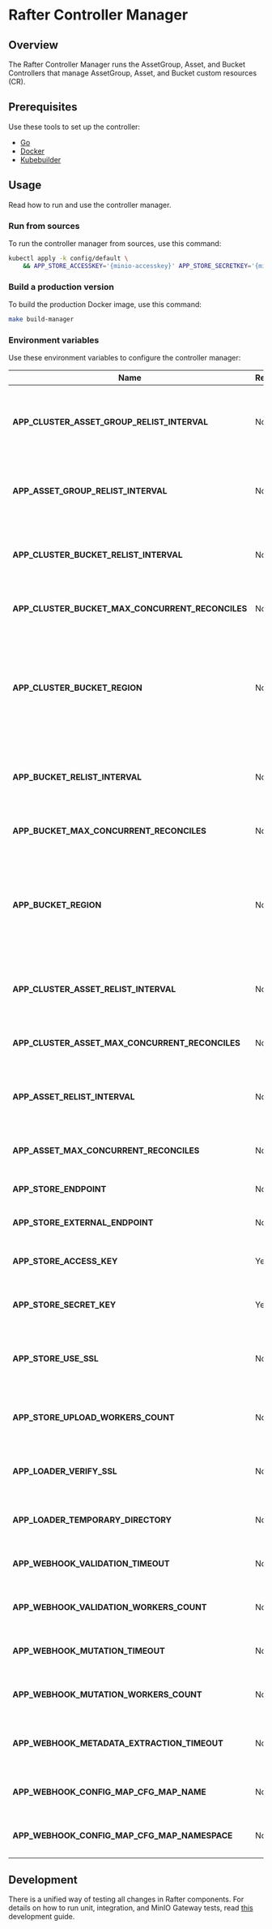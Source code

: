 # Rafter Controller Manager

## Overview

The Rafter Controller Manager runs the AssetGroup, Asset, and Bucket Controllers that manage AssetGroup, Asset, and Bucket custom resources (CR).

## Prerequisites

Use these tools to set up the controller:

* [Go](https://golang.org)
* [Docker](https://www.docker.com/)
* [Kubebuilder](https://github.com/kubernetes-sigs/kubebuilder)

## Usage

Read how to run and use the controller manager.

### Run from sources

To run the controller manager from sources, use this command:

```bash
kubectl apply -k config/default \
    && APP_STORE_ACCESSKEY='{minio-accesskey}' APP_STORE_SECRETKEY='{minio-secretkey}' go run cmd/manager/main.go
```

### Build a production version

To build the production Docker image, use this command:

```bash
make build-manager
```

### Environment variables

Use these environment variables to configure the controller manager:

| Name | Required | Default | Description |
|------|----------|---------|-------------|
| **APP_CLUSTER_ASSET_GROUP_RELIST_INTERVAL** | No | `5m` | Period of time after which the controller refreshes the status of a ClusterAssetGroup CR. |
| **APP_ASSET_GROUP_RELIST_INTERVAL** | No | `5m` | Period of time after which the controller refreshes the status of an AssetGroup CR |
| **APP_CLUSTER_BUCKET_RELIST_INTERVAL** | No | `30s` | Period of time after which the controller refreshes the status of a ClusterBucket |
| **APP_CLUSTER_BUCKET_MAX_CONCURRENT_RECONCILES** | No | `1` | Maximum number of cluster bucket reconciles that can run in parallel |
| **APP_CLUSTER_BUCKET_REGION** | No | `us-east-1` | Location of the region in which the controller creates a ClusterBucket CR. If the field is empty, the controller creates the bucket under the default location. |
| **APP_BUCKET_RELIST_INTERVAL** | No | `30s` | Period of time after which the controller refreshes the status of a Bucket CR |
| **APP_BUCKET_MAX_CONCURRENT_RECONCILES** | No | `1` | Maximum number of bucket reconciles that can run in parallel |
| **APP_BUCKET_REGION** | No | `us-east-1` | Location of the region in which the controller creates a Bucket CR. If the field is empty, the controller creates the bucket under the default location. |
| **APP_CLUSTER_ASSET_RELIST_INTERVAL** | No | `30s` | Period of time after which the controller refreshes the status of a ClusterAsset CR |
| **APP_CLUSTER_ASSET_MAX_CONCURRENT_RECONCILES** | No | `1` | Maximum number of cluster asset reconciles that can run in parallel |
| **APP_ASSET_RELIST_INTERVAL** | No | `30s` | Period of time after which the controller refreshes the status of an Asset CR |
| **APP_ASSET_MAX_CONCURRENT_RECONCILES** | No | `1` | Maximum number of asset reconciles that can run in parallel |
| **APP_STORE_ENDPOINT** | No | `minio.kyma.local` | Address of the content storage server |
| **APP_STORE_EXTERNAL_ENDPOINT** | No | `https://minio.kyma.local` | External address of the content storage server |
| **APP_STORE_ACCESS_KEY** | Yes | None | Access key required to sign in to the content storage server |
| **APP_STORE_SECRET_KEY** | Yes | None | Secret key required to sign in to the content storage server |
| **APP_STORE_USE_SSL** | No | `true` | Variable that enforces the use of HTTPS for the connection with the content storage server |
| **APP_STORE_UPLOAD_WORKERS_COUNT** | No | `10` | Number of workers used in parallel to upload files to the storage bucket |
| **APP_LOADER_VERIFY_SSL** | No | `true` | Variable that verifies the SSL certificate before downloading source files |
| **APP_LOADER_TEMPORARY_DIRECTORY** | No | `/tmp` | Path to the directory used to store data temporarily |
| **APP_WEBHOOK_VALIDATION_TIMEOUT** | No | `1m` | Period of time after which validation is canceled |
| **APP_WEBHOOK_VALIDATION_WORKERS_COUNT** | No | `10` | Number of workers used in parallel to validate files |
| **APP_WEBHOOK_MUTATION_TIMEOUT** | No | `1m` | Period of time after which mutation is canceled |
| **APP_WEBHOOK_MUTATION_WORKERS_COUNT** | No | `10` | Number of workers used in parallel to mutate files |
| **APP_WEBHOOK_METADATA_EXTRACTION_TIMEOUT** | No | `1m` | Period of time after which metadata extraction is canceled |
| **APP_WEBHOOK_CONFIG_MAP_CFG_MAP_NAME** | No | `webhook-configmap` | Name of the ConfigMap that contains webhook definitions |
| **APP_WEBHOOK_CONFIG_MAP_CFG_MAP_NAMESPACE** | No | `kyma-system` | Namespace of the ConfigMap that contains webhook definitions |

## Development

There is a unified way of testing all changes in Rafter components. For details on how to run unit, integration, and MinIO Gateway tests, read [this](../../docs/development-guide.md) development guide.
